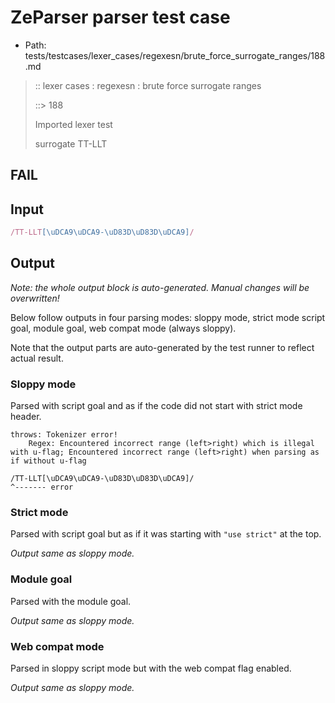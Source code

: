 # ZeParser parser test case

- Path: tests/testcases/lexer_cases/regexesn/brute_force_surrogate_ranges/188.md

> :: lexer cases : regexesn : brute force surrogate ranges
>
> ::> 188
>
> Imported lexer test
>
> surrogate TT-LLT

## FAIL

## Input

`````js
/TT-LLT[\uDCA9\uDCA9-\uD83D\uD83D\uDCA9]/
`````

## Output

_Note: the whole output block is auto-generated. Manual changes will be overwritten!_

Below follow outputs in four parsing modes: sloppy mode, strict mode script goal, module goal, web compat mode (always sloppy).

Note that the output parts are auto-generated by the test runner to reflect actual result.

### Sloppy mode

Parsed with script goal and as if the code did not start with strict mode header.

`````
throws: Tokenizer error!
    Regex: Encountered incorrect range (left>right) which is illegal with u-flag; Encountered incorrect range (left>right) when parsing as if without u-flag

/TT-LLT[\uDCA9\uDCA9-\uD83D\uD83D\uDCA9]/
^------- error
`````

### Strict mode

Parsed with script goal but as if it was starting with `"use strict"` at the top.

_Output same as sloppy mode._

### Module goal

Parsed with the module goal.

_Output same as sloppy mode._

### Web compat mode

Parsed in sloppy script mode but with the web compat flag enabled.

_Output same as sloppy mode._
